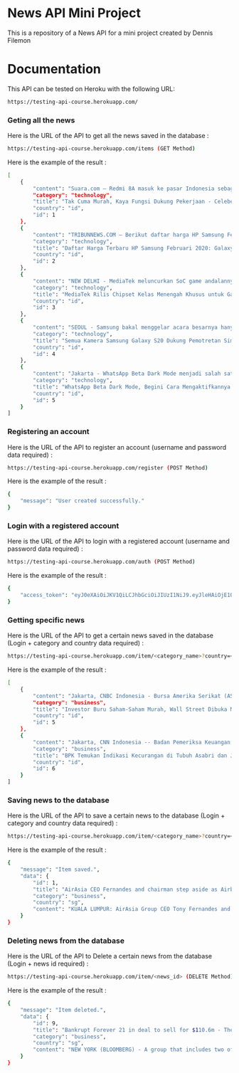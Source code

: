 # News API Mini Project

This is a repository of a News API for a mini project created by Dennis Filemon




# Documentation

This API can be tested on Heroku with the following URL:

```sh
https://testing-api-course.herokuapp.com/
```



### Geting all the news

Here is the URL of the API to get all the news saved in the database :

```sh
https://testing-api-course.herokuapp.com/items (GET Method)
```

Here is the example of the result :

```sh
[
    {
        "content": "Suara.com – Redmi 8A masuk ke pasar Indonesia sebagai penutup ponsel lansiran Xiaomi pada tahun 2019 lalu. Dilihat dari banderolnya yang hanya Rp 1,4 juta, ponsel ini jelas menyasar segmen low-end.\r\nMeski bermain di kelas bawah, ada beberapa fitur menarik yan… [+5346 chars]",
        "category": "technology",
        "title": "Tak Cuma Murah, Kaya Fungsi Dukung Pekerjaan - Celebes Top News",
        "country": "id",
        "id": 1
    },
    {
        "content": "TRIBUNNEWS.COM – Berikut daftar harga HP Samsung Februari 2020, ada Galaxy A, Galaxy S, Galaxy Note, Galaxy M, dan Galaxy Fold.\r\nUntuk Galaxy A51 yang belum lama dirilis ini dijual Rp 4,3 juta.\r\nSedangkan Galaxy S10 yang memiliki sistem operasi Android 9.0 di… [+539 chars]",
        "category": "technology",
        "title": "Daftar Harga Terbaru HP Samsung Februari 2020: Galaxy A51 Rp 4,3 Juta hingga Galaxy S10 Rp 12,9 Juta - Tribunnews",
        "country": "id",
        "id": 2
    },
    {
        "content": "NEW DELHI - MediaTek meluncurkan SoC game andalannya, Helio G90, pada pertengahan 2019. Chipset ini mendukung keberhasilan Redmi Note 8 Pro di pasar. Nah sekarang, MediaTek memiliki solusi yang bahkan lebih terjangkau untuk para gamer, namanya Helio G80. Kema… [+1294 chars]",
        "category": "technology",
        "title": "MediaTek Rilis Chipset Kelas Menengah Khusus untuk Game Helio... - SINDOnews.com",
        "country": "id",
        "id": 3
    },
    {
        "content": "SEOUL - Samsung bakal menggelar acara besarnya hanya dalam waktu satu pekan ke depan. Bocoran terkait handphone flagship-nya, Galaxy S20 Series, terus mengalir deras.Kali ini kebocoran baru menumpahkan lebih banyak rincian pada sisi kemampuan kamera. Sebab ke… [+1150 chars]",
        "category": "technology",
        "title": "Semua Kamera Samsung Galaxy S20 Dukung Pemotretan Simultan - SINDOnews.com",
        "country": "id",
        "id": 4
    },
    {
        "content": "Jakarta - WhatsApp Beta Dark Mode menjadi salah satu fitur yang bikin warga dunia penasaran. Dikutip dari situs wabetainfo, aplikasi milik facebook ini memang sempat menjanjikan dark mode.\r\nJanji tersebut akhirnya dipenuhi, meski tidak untuk aplikasi WhatsApp… [+1636 chars]",
        "category": "technology",
        "title": "WhatsApp Beta Dark Mode, Begini Cara Mengaktifkannya - detikInet",
        "country": "id",
        "id": 5
    }
]
```



### Registering an account

Here is the URL of the API to register an account (username and password data required) :

```sh
https://testing-api-course.herokuapp.com/register (POST Method)
```

Here is the example of the result :

```sh
{
    "message": "User created successfully."
}
```



### Login with a registered account

Here is the URL of the API to login with a registered account (username and password data required) :

```sh
https://testing-api-course.herokuapp.com/auth (POST Method)
```

Here is the example of the result :

```sh
{
    "access_token": "eyJ0eXAiOiJKV1QiLCJhbGciOiJIUzI1NiJ9.eyJleHAiOjE1ODA3NTM5NzIsImlhdCI6MTU4MDc1MzY3MiwibmJmIjoxNTgwNzUzNjcyLCJpZGVudGl0eSI6MX0.gCnpS9fCxu8jNa7jefE02lRHbRvfVufjdH5zGWKOIuQ"
}
```



### Getting specific news

Here is the URL of the API to get a certain news saved in the database (Login + category and country data required) :

```sh
https://testing-api-course.herokuapp.com/item/<category_name>?country=<country_code> (GET Method)
```

Here is the example of the result :

```sh
[
    {
        "content": "Jakarta, CNBC Indonesia - Bursa Amerika Serikat (AS) dibuka menguat pada perdagangan Senin (03/02/2020), dipimpin saham Nike yang melonjak 3,3% setelah direkomendasikan beli oleh JP Morgan dan UBS karena harganya terlalu murah akibat krisis Wuhan.\r\nIndeks Dow… [+2561 chars]",
        "category": "business",
        "title": "Investor Buru Saham-Saham Murah, Wall Street Dibuka Melonjak - CNBC Indonesia",
        "country": "id",
        "id": 5
    },
    {
        "content": "Jakarta, CNN Indonesia -- Badan Pemeriksa Keuangan (BPK) menyatakan telah menemukan indikasi kecurangan atau fraud di tubuh Asabri. Indikasi tersebut disimpulkan dari hasil audit sementara yang mereka lakukan terhadap Asabri.Tak hanya di tubuh Asabri, indikas… [+1613 chars]",
        "category": "business",
        "title": "BPK Temukan Indikasi Kecurangan di Tubuh Asabri dan Jiwasraya - CNN Indonesia",
        "country": "id",
        "id": 6
    }
]
```



### Saving news to the database

Here is the URL of the API to save a certain news to the database (Login + category and country data required) :

```sh
https://testing-api-course.herokuapp.com/item/<category_name>?country=<country_code> (POST Method)
```

Here is the example of the result :

```sh
{
    "message": "Item saved.",
    "data": {
        "id": 1,
        "title": "AirAsia CEO Fernandes and chairman step aside as Airbus bribery allegations probed - CNA",
        "category": "business",
        "country": "sg",
        "content": "KUALA LUMPUR: AirAsia Group CEO Tony Fernandes and Chairman Kamarudin Meranun will step aside for at least two months while the airline and authorities investigate allegations Airbus paid a bribe of US$50 million to win plane orders from the company.\r\nA commi… [+3072 chars]"
    }
}
```



### Deleting news from the database

Here is the URL of the API to Delete a certain news from the database (Login + news id required) :

```sh
https://testing-api-course.herokuapp.com/item/<news_id> (DELETE Method)
```

Here is the example of the result :

```sh
{
    "message": "Item deleted.",
    "data": {
        "id": 9,
        "title": "Bankrupt Forever 21 in deal to sell for $110.6m - The Straits Times",
        "category": "business",
        "country": "sg",
        "content": "NEW YORK (BLOOMBERG) - A group that includes two of Forever 21's biggest landlords has offered to buy the bankrupt retailer for US$81 million (S$110.6 million), a fraction of what the international fashion pioneer was once worth.\r\nThe consortium of Simon Prop… [+1717 chars]"
    }
}
```
